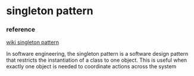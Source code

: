 # singleton pattern

### reference
[wiki singleton pattern](https://en.wikipedia.org/wiki/Singleton_pattern)

In software engineering, the singleton pattern is a software design pattern
that restricts the instantiation of a class to one object.
This is useful when exactly one object is needed to coordinate actions across the system